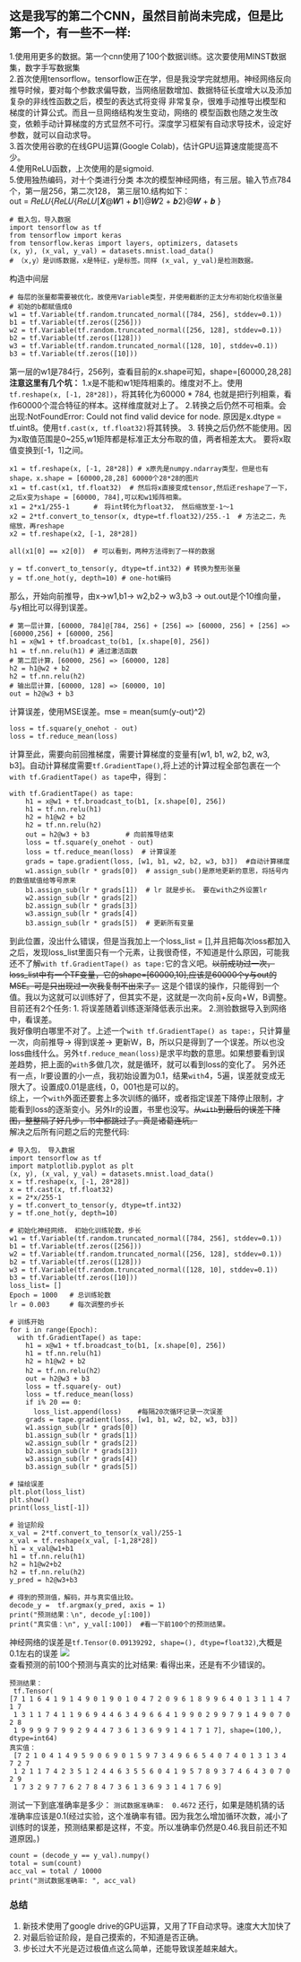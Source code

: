 ## 这是我写的第二个CNN，虽然目前尚未完成，但是比第一个，有一些不一样: 
1.使用用更多的数据。第一个cnn使用了100个数据训练。这次要使用MINST数据集，数字手写数据集<br>
2.首次使用tensorflow。tensorflow正在学，但是我没学完就想用。神经网络反向推导时候，要对每个参数求偏导数，当网络层数增加、数据特征长度增大以及添加复杂的非线性函数之后，模型的表达式将变得 非常复杂，很难手动推导出模型和梯度的计算公式。而且一旦网络结构发生变动，网络的 模型函数也随之发生改变，依赖手动计算梯度的方式显然不可行。深度学习框架有自动求导技术，设定好参数，就可以自动求导。<br>
3.首次使用谷歌的在线GPU运算(Google Colab)，估计GPU运算速度能提高不少。<br>
4.使用ReLU函数，上次使用的是sigmoid.<br>
5.使用独热编码，对十个类进行分类
本次的模型神经网络，有三层。输入节点784个，第一层256，第二次128， 第三层10.结构如下：<br>
    out = 𝑅𝑒𝐿𝑈{𝑅𝑒𝐿𝑈{𝑅𝑒𝐿𝑈[𝑿@𝑾1 + 𝒃1]@𝑾2 + 𝒃2}@𝑾 + 𝒃 }  <br>
```
# 载入包，导入数据
import tensorflow as tf
from tensorflow import keras
from tensorflow.keras import layers, optimizers, datasets
(x, y), (x_val, y_val) = datasets.mnist.load_data()  
# （x,y）是训练数据，x是特征，y是标签。同样 (x_val, y_val)是检测数据。
```
构造中间层
```
# 每层的张量都需要被优化，故使用Variable类型，并使用截断的正太分布初始化权值张量
# 初始的b都赋值成0
w1 = tf.Variable(tf.random.truncated_normal([784, 256], stddev=0.1)) 
b1 = tf.Variable(tf.zeros([256]))
w2 = tf.Variable(tf.random.truncated_normal([256, 128], stddev=0.1)) 
b2 = tf.Variable(tf.zeros([128]))
w3 = tf.Variable(tf.random.truncated_normal([128, 10], stddev=0.1)) 
b3 = tf.Variable(tf.zeros([10]))
```
第一层的w1是784行，256列，查看目前的x.shape可知，shape=[60000,28,28]<br> 
**注意这里有几个坑：** 1.x是不能和w1矩阵相乘的。维度对不上。使用`tf.reshape(x, [-1, 28*28])`，将其转化为60000 * 784, 也就是把行列相乘，看作60000个混合特征的样本。这样维度就对上了。 2.转换之后仍然不可相乘。会出现:NotFoundError: Could not find valid device for node. 原因是x.dtype = tf.uint8。使用`tf.cast(x, tf.float32)`将其转换。 3. 转换之后仍然不能使用。因为x取值范围是0~255,w1矩阵都是标准正太分布取的值，两者相差太大。 要将x取值变换到[-1，1]之间。<br>
```
x1 = tf.reshape(x, [-1, 28*28]) # x原先是numpy.ndarray类型，但是也有shape，x.shape = [60000,28,28] 60000个28*28的图片
x1 = tf.cast(x1, tf.float32)  # 然后将x直接变成tensor,然后还reshape了一下，之后x变为shape = [60000, 784],可以和w1矩阵相乘。
x1 = 2*x1/255-1      #　将int转化为float32， 然后缩放至-1～1
x2 = 2*tf.convert_to_tensor(x, dtype=tf.float32)/255.-1  # 方法之二，先缩放，再reshape
x2 = tf.reshape(x2, [-1, 28*28])

all(x1[0] == x2[0])  # 可以看到，两种方法得到了一样的数据

y = tf.convert_to_tensor(y, dtype=tf.int32) # 转换为整形张量
y = tf.one_hot(y, depth=10) # one-hot编码

```
那么，开始向前推导，由x->w1,b1-> w2,b2-> w3,b3 -> out.out是个10维向量，与y相比可以得到误差。
```
# 第一层计算，[60000, 784]@[784, 256] + [256] => [60000, 256] + [256] => [60000,256] + [60000, 256]
h1 = x@w1 + tf.broadcast_to(b1, [x.shape[0], 256]) 
h1 = tf.nn.relu(h1) # 通过激活函数
# 第二层计算，[60000, 256] => [60000, 128] 
h2 = h1@w2 + b2
h2 = tf.nn.relu(h2)
# 输出层计算，[60000, 128] => [60000, 10] 
out = h2@w3 + b3
```
计算误差，使用MSE误差。mse = mean(sum(y-out)^2)
```
loss = tf.square(y_onehot - out)
loss = tf.reduce_mean(loss)
```
计算至此，需要向前回推梯度，需要计算梯度的变量有[w1, b1, w2, b2, w3, b3]。自动计算梯度需要`tf.GradientTape()`,将上述的计算过程全部包裹在一个`with tf.GradientTape() as tape`中，得到：
```
with tf.GradientTape() as tape:
    h1 = x@w1 + tf.broadcast_to(b1, [x.shape[0], 256]) 
    h1 = tf.nn.relu(h1)
    h2 = h1@w2 + b2
    h2 = tf.nn.relu(h2)
    out = h2@w3 + b3         # 向前推导结束
    loss = tf.square(y_onehot - out)
    loss = tf.reduce_mean(loss)  # 计算误差
    grads = tape.gradient(loss, [w1, b1, w2, b2, w3, b3])  #自动计算梯度
    w1.assign_sub(lr * grads[0])  # assign_sub()是原地更新的意思，将括号内的数值赋值给等号原来
    b1.assign_sub(lr * grads[1])  # lr 就是步长。 要在with之外设置lr
    w2.assign_sub(lr * grads[2]) 
    b2.assign_sub(lr * grads[3]) 
    w3.assign_sub(lr * grads[4]) 
    b3.assign_sub(lr * grads[5])  # 更新所有变量
```
到此位置，没出什么错误，但是当我加上一个loss_list = [],并且把每次loss都加入之后，发现loss_list里面只有一个元素，让我很奇怪，不知道是什么原因，可能我还不了解`with tf.GradientTape() as tape:`它的含义吧。~~以前成功过一次，loss_list中有一个TF变量，它的shape=[60000,10],应该是60000个y与out的MSE。可是只出现过一次我复制不出来了。~~ 这是个错误的操作，只能得到一个值。我以为这就可以训练好了，但其实不是，这就是一次向前+反向+W，B调整。<br>
目前还有2个任务: 1. 将误差随着训练逐渐降低表示出来。 2.测验数据导入到网络中，看误差。<br>
我好像明白哪里不对了。上述一个`with tf.GradientTape() as tape:`，只计算量一次，向前推导-> 得到误差-> 更新W，B，所以只是得到了一个误差。所以也没loss曲线什么。另外`tf.reduce_mean(loss)`是求平均数的意思。如果想要看到误差趋势，把上面的`with`多做几次，就是循环，就可以看到loss的变化了。 另外还有一点，lr要设置的小一点，我初始设置为0.1，结果`with`4，5遍，误差就变成无限大了。设置成0.01是底线，0，001也是可以的。<br>
综上，一个`with`外面还要套上多次训练的循环，或者指定误差下降停止限制，才能看到loss的逐渐变小。另外lr的设置，书里也没写。~~从`with`到最后的误差下降图，整整隔了好几步，书中都跳过了。真是诸葛连坑。~~<br>
解决之后所有问题之后的完整代码:
```
# 导入包， 导入数据
import tensorflow as tf
import matplotlib.pyplot as plt
(x, y), (x_val, y_val) = datasets.mnist.load_data()
x = tf.reshape(x, [-1, 28*28])   
x = tf.cast(x, tf.float32)      
x = 2*x/255-1    
y = tf.convert_to_tensor(y, dtype=tf.int32) 
y = tf.one_hot(y, depth=10) 

# 初始化神经网络， 初始化训练轮数，步长
w1 = tf.Variable(tf.random.truncated_normal([784, 256], stddev=0.1)) 
b1 = tf.Variable(tf.zeros([256]))
w2 = tf.Variable(tf.random.truncated_normal([256, 128], stddev=0.1)) 
b2 = tf.Variable(tf.zeros([128]))
w3 = tf.Variable(tf.random.truncated_normal([128, 10], stddev=0.1)) 
b3 = tf.Variable(tf.zeros([10]))
loss_list= []  
Epoch = 1000   # 总训练轮数
lr = 0.003     # 每次调整的步长

# 训练开始
for i in range(Epoch):
  with tf.GradientTape() as tape:
    h1 = x@w1 + tf.broadcast_to(b1, [x.shape[0], 256]) 
    h1 = tf.nn.relu(h1) 
    h2 = h1@w2 + b2
    h2 = tf.nn.relu(h2）
    out = h2@w3 + b3
    loss = tf.square(y- out)
    loss = tf.reduce_mean(loss)
    if i% 20 == 0:    
      loss_list.append(loss)    #每隔20次循环记录一次误差
    grads = tape.gradient(loss, [w1, b1, w2, b2, w3, b3])
    w1.assign_sub(lr * grads[0]) 
    b1.assign_sub(lr * grads[1])
    w2.assign_sub(lr * grads[2]) 
    b2.assign_sub(lr * grads[3]) 
    w3.assign_sub(lr * grads[4]) 
    b3.assign_sub(lr * grads[5])

# 描绘误差
plt.plot(loss_list)
plt.show()
print(loss_list[-1])

# 验证阶段
x_val = 2*tf.convert_to_tensor(x_val)/255-1  
x_val = tf.reshape(x_val, [-1,28*28])
h1 = x_val@w1+b1
h1 = tf.nn.relu(h1)
h2 = h1@w2+b2
h2 = tf.nn.relu(h2)
y_pred = h2@w3+b3 

# 得到的预测值，解码，并与真实值比较。
decode_y =  tf.argmax(y_pred, axis = 1)
print("预测结果：\n", decode_y[:100])
print("真实值：\n", y_val[:100])  #看一下前100个的预测结果。
```
神经网络的误差是`tf.Tensor(0.09139292, shape=(), dtype=float32)`,大概是0.1左右的误差
<img src = "./pics/loss_list.png"><br>
查看预测的前100个预测与真实的比对结果: 看得出来，还是有不少错误的。<br>
```
预测结果：
 tf.Tensor(
[7 1 1 6 4 1 9 1 4 9 0 1 9 0 1 0 4 7 2 0 9 6 1 8 9 9 6 4 0 1 3 1 1 4 7 1 7
 1 3 1 1 7 4 1 1 9 6 9 4 4 6 3 4 9 6 6 4 1 9 9 0 2 9 9 7 9 1 4 9 0 7 0 2 8
 1 9 9 9 9 7 9 9 2 9 4 4 7 3 6 1 3 6 9 9 1 4 1 7 1 7], shape=(100,), dtype=int64)
真实值：
 [7 2 1 0 4 1 4 9 5 9 0 6 9 0 1 5 9 7 3 4 9 6 6 5 4 0 7 4 0 1 3 1 3 4 7 2 7
 1 2 1 1 7 4 2 3 5 1 2 4 4 6 3 5 5 6 0 4 1 9 5 7 8 9 3 7 4 6 4 3 0 7 0 2 9
 1 7 3 2 9 7 7 6 2 7 8 4 7 3 6 1 3 6 9 3 1 4 1 7 6 9]
```
测试一下到底准确率是多少： `测试数据准确率:  0.4672` 还行，如果是随机猜的话准确率应该是0.1(经过实验，这个准确率有错。因为我怎么增加循环次数，减小了训练时的误差，预测结果都是这样，不变。所以准确率仍然是0.46.我目前还不知道原因。)<br>
```
count = (decode_y == y_val).numpy()
total = sum(count)
acc_val = total / 10000
print("测试数据准确率: ", acc_val)
```
### 总结
1. 新技术使用了google drive的GPU运算，又用了TF自动求导。速度大大加快了
2. 对最后验证阶段，是自己摸索的，不知道是否正确。
3. 步长过大不光是迈过极值点这么简单，还能导致误差越来越大。

